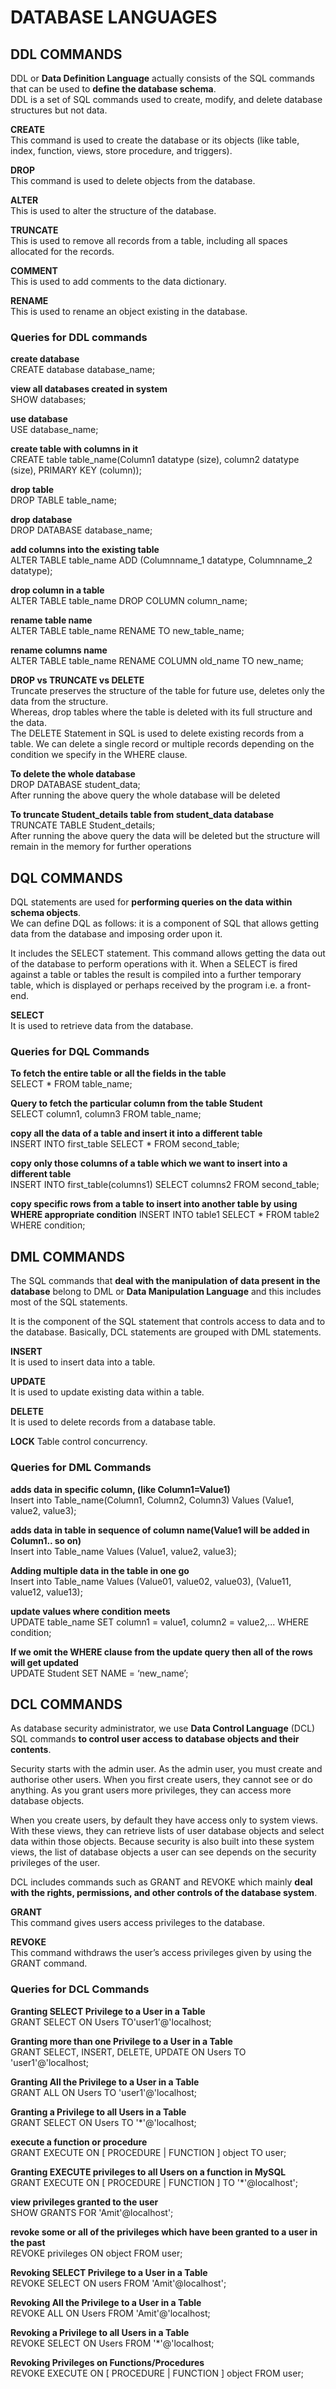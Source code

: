 # DATABASE LANGUAGES

## DDL COMMANDS

DDL or **Data Definition Language** actually consists of the SQL commands that can be used to **define the database schema**. <br>
DDL is a set of SQL commands used to create, modify, and delete database structures but not data. 

**CREATE** <br>
This command is used to create the database or its objects (like table, index, function, views, store procedure, and triggers).

**DROP** <br>
This command is used to delete objects from the database.

**ALTER** <br>
This is used to alter the structure of the database.

**TRUNCATE** <br>
This is used to remove all records from a table, including all spaces allocated for the records.

**COMMENT** <br>
This is used to add comments to the data dictionary.

**RENAME** <br>
This is used to rename an object existing in the database.


### Queries for DDL commands

**create database** <br>
CREATE database database_name;

**view all databases created in system** <br>
SHOW databases;

**use database** <br>
USE database_name;

**create table with columns in it** <br>
CREATE table table_name(Column1 datatype (size), column2 datatype (size), PRIMARY KEY (column));

**drop table** <br>
DROP TABLE table_name;

**drop database** <br>
DROP DATABASE database_name;

**add columns into the existing table** <br>
ALTER TABLE table_name ADD (Columnname_1  datatype, Columnname_2  datatype);

**drop column in a table** <br>
ALTER TABLE table_name DROP COLUMN column_name;

**rename table name** <br>
ALTER TABLE table_name RENAME TO new_table_name;

**rename columns name** <br>
ALTER TABLE table_name RENAME COLUMN old_name TO new_name;


**DROP vs TRUNCATE vs DELETE** <br>
Truncate preserves the structure of the table for future use, deletes only the data from the structure. <br>
Whereas, drop tables where the table is deleted with its full structure and the data. <br>
The DELETE Statement in SQL is used to delete existing records from a table. We can delete a single record or multiple records depending on the condition we specify in the WHERE clause.

**To delete the whole database** <br>
DROP DATABASE student_data; <br>
After running the above query the whole database will be deleted

**To truncate Student_details table from student_data database** <br>
TRUNCATE TABLE Student_details; <br>
After running the above query the data will be deleted but the structure will remain in the memory for further operations

## DQL COMMANDS

DQL statements are used for **performing queries on the data within schema objects**. <br>
We can define DQL as follows: it is a component of SQL that allows getting data from the database and imposing order upon it.

It includes the SELECT statement. This command allows getting the data out of the database to perform operations with it. When a SELECT is fired against a table or tables the result is compiled into a further temporary table, which is displayed or perhaps received by the program i.e. a front-end.

**SELECT** <br>
It is used to retrieve data from the database.

### Queries for DQL Commands

**To fetch the entire table or all the fields in the table** <br>
 SELECT * FROM table_name;

**Query to fetch the particular column from the table Student** <br>
SELECT column1, column3 FROM table_name;

**copy all the data of a table and insert it into a different table** <br>
INSERT INTO first_table SELECT * FROM second_table;

**copy only those columns of a table which we want to insert into a different table** <br>
INSERT INTO first_table(columns1) SELECT columns2 FROM second_table;

**copy specific rows from a table to insert into another table by using WHERE appropriate condition**
INSERT INTO table1 SELECT * FROM table2 WHERE condition;

## DML COMMANDS

The SQL commands that **deal with the manipulation of data present in the database** belong to DML or **Data Manipulation Language** and this includes most of the SQL statements. 

It is the component of the SQL statement that controls access to data and to the database. Basically, DCL statements are grouped with DML statements.

**INSERT** <br>
It is used to insert data into a table.

**UPDATE** <br>
It is used to update existing data within a table.

**DELETE** <br> 
It is used to delete records from a database table.

**LOCK** 
Table control concurrency.

### Queries for DML Commands

**adds data in specific column, (like Column1=Value1)** <br>
Insert into Table_name(Column1, Column2, Column3) Values (Value1, value2, value3);

**adds data in table in sequence of column name(Value1 will be added in Column1.. so on)** <br>
Insert into Table_name Values (Value1, value2, value3);

**Adding multiple data in the table in one go** <br>
Insert into Table_name Values (Value01, value02, value03), (Value11, value12, value13);

**update values where condition meets** <br>
UPDATE table_name SET column1 = value1, column2 = value2,...  WHERE condition;

**If we omit the WHERE clause from the update query then all of the rows will get updated** <br>
UPDATE Student SET NAME = ‘new_name’;

## DCL COMMANDS

As database security administrator, we use **Data Control Language** (DCL) SQL commands **to control user access to database objects and their contents**.

Security starts with the admin user. As the admin user, you must create and authorise other users. When you first create users, they cannot see or do anything. As you grant users more privileges, they can access more database objects.

When you create users, by default they have access only to system views. With these views, they can retrieve lists of user database objects and select data within those objects. Because security is also built into these system views, the list of database objects a user can see depends on the security privileges of the user.

DCL includes commands such as GRANT and REVOKE which mainly **deal with the rights, permissions, and other controls of the database system**. 

**GRANT** <br>
This command gives users access privileges to the database.

**REVOKE** <br>
This command withdraws the user’s access privileges given by using the GRANT command.

### Queries for DCL Commands

**Granting SELECT Privilege to a User in a Table** <br>
GRANT SELECT ON Users TO'user1'@'localhost;

**Granting more than one Privilege to a User in a Table** <br>
GRANT SELECT, INSERT, DELETE, UPDATE ON Users TO 'user1'@'localhost;

**Granting All the Privilege to a User in a Table** <br>
GRANT ALL ON Users TO 'user1'@'localhost;

**Granting a Privilege to all Users in a Table** <br>
GRANT SELECT  ON Users TO '*'@'localhost;

**execute a function or procedure** <br>
GRANT EXECUTE ON [ PROCEDURE | FUNCTION ] object TO user; 

**Granting EXECUTE privileges to all Users on a function in MySQL** <br>
GRANT EXECUTE ON [ PROCEDURE | FUNCTION ] TO '*'@localhost';

**view privileges granted to the user** <br>
SHOW GRANTS FOR  'Amit'@localhost';

**revoke some or all of the privileges which have been granted to a user in the past** <br>
REVOKE privileges ON object FROM user;

**Revoking SELECT Privilege to a User in a Table** <br>
REVOKE SELECT ON  users FROM 'Amit'@localhost'; 

**Revoking All the Privilege to a User in a Table** <br>
REVOKE ALL ON Users FROM 'Amit'@'localhost; 

**Revoking a Privilege to all Users in a Table** <br>
REVOKE SELECT  ON Users FROM '*'@'localhost; 

**Revoking Privileges on Functions/Procedures** <br>
REVOKE EXECUTE ON [ PROCEDURE | FUNCTION ] object FROM user;



